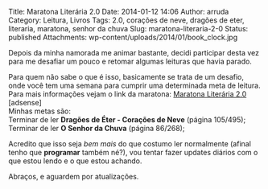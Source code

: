 Title: Maratona Literária 2.0
Date: 2014-01-12 14:06
Author: arruda
Category: Leitura, Livros
Tags: 2.0, corações de neve, dragões de eter, literaria, maratona, senhor da chuva
Slug: maratona-literaria-2-0
Status: published
Attachments: wp-content/uploads/2014/01/book_clock.jpg

Depois da minha namorada me animar bastante, decidi participar desta vez para me desafiar um pouco e retomar algumas leituras que havia parado.

Para quem não sabe o que é isso, basicamente se trata de um desafio, onde você tem uma semana para cumprir uma determinada meta de leitura. Para mais informações vejam o link da maratona: [Maratona Literária 2.0](http://www.cafecomblablabla.com.br/2014/01/05/maratona-literaria-2-0/ "Maratona Literária 2.0")  
\[adsense\]  
Minhas metas são:  
Terminar de ler **Dragões de Éter - Corações de Neve** (página 105/495);  
Terminar de ler **O Senhor da Chuva** (página 86/268);

Acredito que isso seja *bem mais* do que costumo ler normalmente (afinal tenho que **programar** também né?), vou tentar fazer updates diários com o que estou lendo e o que estou achando.

Abraços, e aguardem por atualizações.

